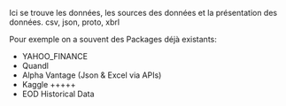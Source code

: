 Ici se trouve les données, les sources des données et la présentation des données. csv, json, proto, xbrl

Pour exemple on a souvent des Packages déjà existants: 

- YAHOO_FINANCE
- Quandl
- Alpha Vantage (Json & Excel via APIs)
- Kaggle +++++
- EOD Historical Data

